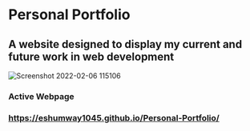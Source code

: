 # Personal Portfolio

## A website designed to display my current and future work in web development

![Screenshot 2022-02-06 115106](https://user-images.githubusercontent.com/54603559/152696710-ff815915-5b29-4682-9496-243ec13390bd.png)

### Active Webpage
### https://eshumway1045.github.io/Personal-Portfolio/